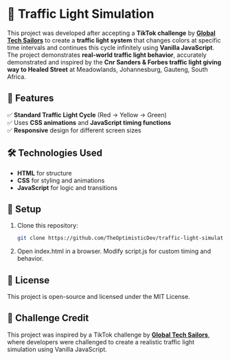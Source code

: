 # 🚦 Traffic Light Simulation  

This project was developed after accepting a **TikTok challenge** by [**Global Tech Sailors**](https://www.tiktok.com/@gtechsailors/) to create a **traffic light system** that changes colors at specific time intervals and continues this cycle infinitely using **Vanilla JavaScript**. The project demonstrates **real-world traffic light behavior**, accurately demonstrated and inspired by the **Cnr Sanders & Forbes traffic light giving way to Healed Street** at Meadowlands, Johannesburg, Gauteng, South Africa.

## 🌟 Features  
✅ **Standard Traffic Light Cycle** (Red → Yellow → Green)  
✅ Uses **CSS animations** and **JavaScript timing functions**  
✅ **Responsive** design for different screen sizes  

## 🛠️ Technologies Used  
- **HTML** for structure  
- **CSS** for styling and animations  
- **JavaScript** for logic and transitions  

## 🚀 Setup  
1. Clone this repository:  
   ```sh
   git clone https://github.com/TheOptimisticDev/traffic-light-simulation.git

2. Open index.html in a browser.
Modify script.js for custom timing and behavior.

## 📜 License
This project is open-source and licensed under the MIT License.

## 📢 Challenge Credit
This project was inspired by a TikTok challenge by [**Global Tech Sailors**](https://www.tiktok.com/@gtechsailors/), where developers were challenged to create a realistic traffic light simulation using Vanilla JavaScript.